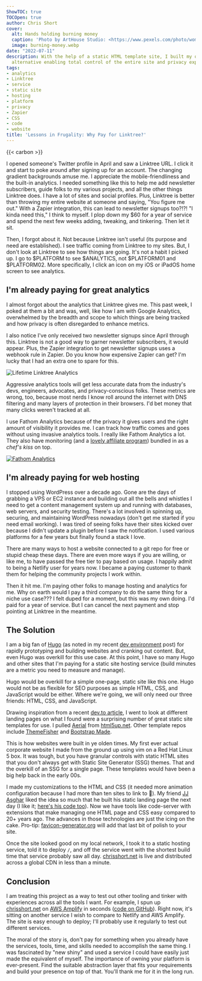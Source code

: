```yaml
---
ShowTOC: true
TOCOpen: true
author: Chris Short
cover:
  alt: Hands holding burning money
  caption: 'Photo by ArtHouse Studio: <https://www.pexels.com/photo/woman-holding-burning-banknotes-4588670/>'
  image: burning-money.webp
date: "2022-07-11"
description: With the help of a static HTML template site, I built my own Linktree
  alternative enabling total control of the entire site and privacy experience.
tags:
- analytics
- Linktree
- service
- static site
- hosting
- platform
- privacy
- Zapier
- CSS
- code
- website
title: 'Lessons in Frugality: Why Pay for Linktree?'
---
```


{{< carbon >}}

I opened someone's Twitter profile in April and saw a Linktree URL. I click it and start to poke around after signing up for an account. The changing gradient backgrounds amuse me. I appreciate the mobile-friendliness and the built-in analytics. I needed something like this to help me add newsletter subscribers, guide folks to my various projects, and all the other things Linktree does. I have a lot of sites and social profiles. Plus, Linktree is better than throwing my entire website at someone and saying, "You figure me out." With a Zapier integration, this can lead to newsletter signups too?!?! "I kinda need this," I think to myself. I plop down my $60 for a year of service and spend the next few weeks adding, tweaking, and tinkering. Then let it sit.

Then, I forgot about it. Not because Linktree isn't useful (its purpose and need are established). I see traffic coming from Linktree to my sites. But, I don't look at Linktree to see how things are going. It's not a habit I picked up. I go to $PLATFORM to see $ANALYTICS, not $PLATFORM01 and $PLATFORM02. More specifically, I click an icon on my iOS or iPadOS home screen to see analytics.

## I'm already paying for great analytics

I almost forgot about the analytics that Linktree gives me. This past week, I poked at them a bit and was, well, like how I am with Google Analytics, overwhelmed by the breadth and scope to which things are being tracked and how privacy is often disregarded to enhance metrics.

I also notice I've only received two newsletter signups since April through this. Linktree is not a good way to garner newsletter subscribers, it would appear. Plus, the Zapier integration to get newsletter signups uses a webhook rule in Zapier. Do you know how expensive Zapier can get? I'm lucky that I had an extra one to spare for this.

![Lifetime Linktree Analytics](https://shortcdn.com/chrisshort/linktree-lifetime-analytics.webp)

Aggressive analytics tools will get less accurate data from the industry's devs, engineers, advocates, and privacy-conscious folks. These metrics are wrong, too, because most nerds I know roll around the internet with DNS filtering and many layers of protection in their browsers. I'd bet money that many clicks weren't tracked at all.

I use Fathom Analytics because of the privacy it gives users and the right amount of visibility it provides me. I can track how traffic comes and goes without using invasive analytics tools. I really like Fathom Analytics a lot. They also have monitoring (and a [lovely affiliate program][1]) bundled in as a _chef's kiss_ on top.

[![Fathom Analytics](https://shortcdn.com/chrisshort/aff04.png)](https://usefathom.com/ref/Z8NTXN)

## I'm already paying for web hosting

I stopped using WordPress over a decade ago. Gone are the days of grabbing a VPS or EC2 instance and building out all the bells and whistles I need to get a content management system up and running with databases, web servers, and security testing. There's a lot involved in spinning up, securing, and maintaining WordPress nowadays (don't get me started if you need email working). I was tired of seeing folks have their sites kicked over because I didn't update a plugin before I saw the notification. I used various platforms for a few years but finally found a stack I love.

There are many ways to host a website connected to a git repo for free or stupid cheap these days. There are even more ways if you are willing, or like me, to have passed the free tier to pay based on usage. I happily admit to being a Netlify user for years now. I became a paying customer to thank them for helping the community projects I work within.

Then it hit me. I'm paying other folks to manage hosting and analytics for me. Why on earth would I pay a third company to do the same thing for a niche use case??? I felt duped for a moment, but this was my own doing. I'd paid for a year of service. But I can cancel the next payment and stop pointing at Linktree in the meantime.

## The Solution

I am a big fan of [Hugo][13] (as noted in my recent [dev environment][5] post) for rapidly prototyping and building websites and cranking out content. But, even Hugo was overkill for this use case. At this point, I have so many Hugo and other sites that I'm paying for a static site hosting service (build minutes are a metric you need to measure and manage).

Hugo would be overkill for a simple one-page, static site like this one. Hugo would not be as flexible for SEO purposes as simple HTML, CSS, and JavaScript would be either. Where we're going, we will only need our three friends: HTML, CSS, and JavaScript.

Drawing inspiration from a recent [dev.to article][6], I went to look at different landing pages on what I found were a surprising number of great static site templates for use. I pulled [Aerial][7] from [html5up.net][8]. Other template repos include [ThemeFisher][9] and [Bootstrap Made][10].

This is how websites were built in ye olden times. My first ever actual corporate website I made from the ground up using vim on a Red Hat Linux 5 box. It was tough, but you have granular controls with static HTML sites that you don't always get with Static Site Generator (SSG) themes. That and the overkill of an SSG for a single page. These templates would have been a big help back in the early 00s.

I made my customizations to the HTML and CSS (it needed more animation configuration because I had more than ten sites to link to 😬). My friend [JJ Asghar][11] liked the idea so much that he built his static landing page the next day (I like it; [here's his code too][14]). Now we have tools like code-server with extensions that make managing one HTML page and CSS easy compared to 20+ years ago. The advances in those technologies are just the icing on the cake. Pro-tip: [favicon-generator.org][12] will add that last bit of polish to your site.

Once the site looked good on my local network, I took it to a static hosting service, told it to deploy `/`, and off the service went with the shortest build time that service probably saw all day. [chrisshort.net][2] is live and distributed across a global CDN in less than a minute.

## Conclusion

I am treating this project as a way to test out other tooling and tinker with experiences across all the tools I want. For example, I spun up [chrisshort.net][2] on [AWS Amplify][3] in seconds ([code on GitHub][4]). Right now, it's sitting on another service I wish to compare to Netlify and AWS Amplify. The site is easy enough to deploy; I'll probably use it regularly to test out different services.

The moral of the story is, don't pay for something when you already have the services, tools, time, and skills needed to accomplish the same thing. I was fascinated by "new shiny" and used a service I could have easily just made the equivalent of myself. The importance of owning your platform is ever-present. Find the suitable abstraction layer that fits your requirements and build your presence on top of that. You'll thank me for it in the long run.

[1]: https://usefathom.com/ref/Z8NTXN
[2]: https://chrisshort.net
[3]: https://aws.amazon.com/getting-started/hands-on/host-static-website/
[4]: https://github.com/chris-short/chrisshort.net
[5]: https://devopsi.sh/env
[6]: https://dev.to/jihedkdiss/how-to-create-a-portfolio-website-for-free-4d0a
[7]: https://html5up.net/aerial
[8]: https://html5up.net/
[9]: https://themefisher.com/free-bootstrap-templates
[10]: https://bootstrapmade.com/bootstrap-portfolio-templates/
[11]: https://jjasghar.me/
[12]: http://www.favicon-generator.org/
[13]: /tags/hugo/
[14]: https://github.com/jjasghar/jjasghar.me

